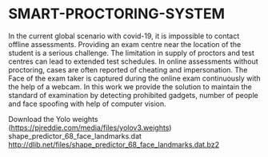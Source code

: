 # SMART-PROCTORING-SYSTEM
In the current global scenario with covid-19, it is impossible to contact offline assessments. Providing an exam centre near the location of the student is a serious challenge. The limitation in supply of proctors and test centres can lead to extended test schedules. In online assessments without proctoring, cases are often reported of cheating and impersonation. The Face of the exam taker is captured during the online exam continuously with the help of a webcam. In this work we provide the solution to maintain the standard of examination by detecting prohibited gadgets, number of people and face spoofing with help of computer vision.

Download the Yolo weights (https://pjreddie.com/media/files/yolov3.weights) 
shape_predictor_68_face_landmarks.dat  http://dlib.net/files/shape_predictor_68_face_landmarks.dat.bz2
